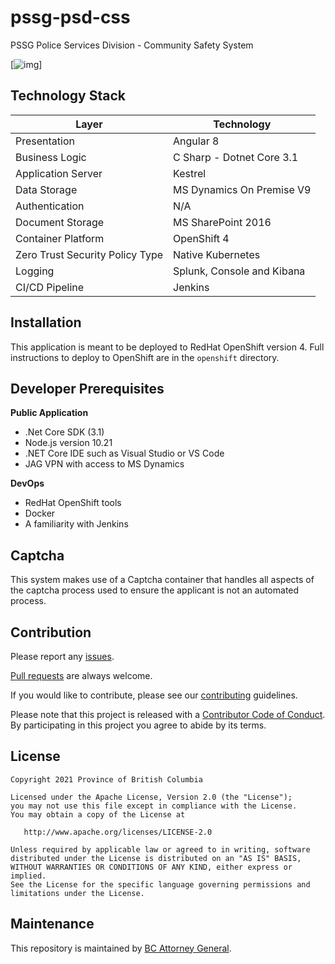 # pssg-psd-css
PSSG Police Services Division - Community Safety System

[![img](https://img.shields.io/badge/Lifecycle-Stable-97ca00)]

Technology Stack
-----------------

| Layer   | Technology | 
| ------- | ------------ |
| Presentation | Angular 8 |
| Business Logic | C Sharp - Dotnet Core 3.1 |
| Application Server | Kestrel |
| Data Storage | MS Dynamics On Premise V9 |
| Authentication | N/A |
| Document Storage    | MS SharePoint 2016 |
| Container Platform | OpenShift 4 |
| Zero Trust Security Policy Type | Native Kubernetes |
| Logging | Splunk, Console and Kibana |
| CI/CD Pipeline | Jenkins |


Installation
------------
This application is meant to be deployed to RedHat OpenShift version 4. Full instructions to deploy to OpenShift are in the `openshift` directory.

Developer Prerequisites
-----------------------

**Public Application**
- .Net Core SDK (3.1)
- Node.js version 10.21 
- .NET Core IDE such as Visual Studio or VS Code
- JAG VPN with access to MS Dynamics

**DevOps**
- RedHat OpenShift tools
- Docker
- A familiarity with Jenkins

## Captcha
This system makes use of a Captcha container that handles all aspects of the captcha process used to ensure the applicant is not an automated process.




Contribution
------------

Please report any [issues](https://github.com/bcgov/pssg-psd-csa/issues).

[Pull requests](https://github.com/bcgov/pssg-psd-csa/pulls) are always welcome.

If you would like to contribute, please see our [contributing](CONTRIBUTING.md) guidelines.

Please note that this project is released with a [Contributor Code of Conduct](CODE_OF_CONDUCT.md). By participating in this project you agree to abide by its terms.

License
-------

    Copyright 2021 Province of British Columbia

    Licensed under the Apache License, Version 2.0 (the "License");
    you may not use this file except in compliance with the License.
    You may obtain a copy of the License at 

       http://www.apache.org/licenses/LICENSE-2.0

    Unless required by applicable law or agreed to in writing, software
    distributed under the License is distributed on an "AS IS" BASIS,
    WITHOUT WARRANTIES OR CONDITIONS OF ANY KIND, either express or implied.
    See the License for the specific language governing permissions and
    limitations under the License.

Maintenance
-----------

This repository is maintained by [BC Attorney General]( https://www2.gov.bc.ca/gov/content/governments/organizational-structure/ministries-organizations/ministries/justice-attorney-general ).
